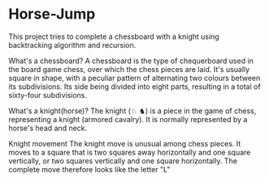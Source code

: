 # Horse-Jump

This project tries to complete a chessboard with a knight using backtracking algorithm and recursion.

What's a chessboard?
A chessboard is the type of chequerboard used in the board game chess, over which the chess pieces are laid. It's usually square in shape, with a peculiar pattern of alternating two colours between its subdivisions. Its side being divided into eight parts, resulting in a total of sixty-four subdivisions.

What's a knight(horse)?
The knight (♘ ♞) is a piece in the game of chess, representing a knight (armored cavalry). It is normally represented by a horse's head and neck.

Knight movement
The knight move is unusual among chess pieces. It moves to a square that is two squares away horizontally and one square vertically, or two squares vertically and one square horizontally. The complete move therefore looks like the letter "L"
